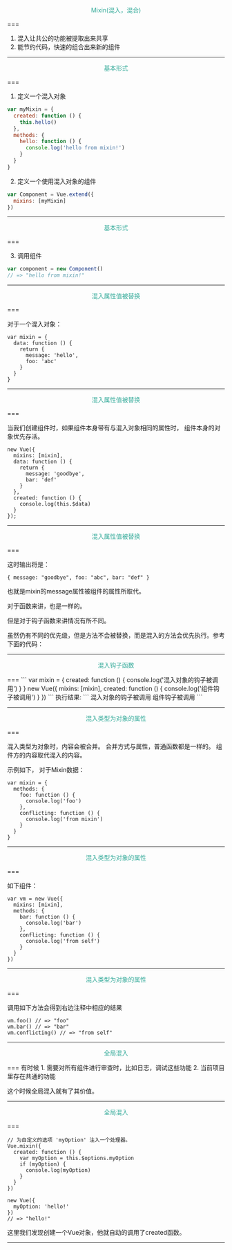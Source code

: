 <p style="color:#3A9;text-align:center;">Mixin(混入，混合)</p>
===

1. 混入让共公的功能被提取出来共享
2. 能节约代码，快速的组合出来新的组件

---
<p style="color:#3A9;text-align:center;">基本形式</p>
===

1. 定义一个混入对象
```js
var myMixin = {
  created: function () {
    this.hello()
  },
  methods: {
    hello: function () {
      console.log('hello from mixin!')
    }
  }
}
```
2. 定义一个使用混入对象的组件
```js
var Component = Vue.extend({
  mixins: [myMixin]
})
```
---

<p style="color:#3A9;text-align:center;">基本形式</p>
===

3. 调用组件

```js
var component = new Component() 
// => "hello from mixin!"
```

---

<p style="color:#3A9;text-align:center;">混入属性值被替换</p>
===

对于一个混入对象：


```
var mixin = {
  data: function () {
    return {
      message: 'hello',
      foo: 'abc'
    }
  }
}
```

---

<p style="color:#3A9;text-align:center;">混入属性值被替换</p>
===

当我们创建组件时，如果组件本身带有与混入对象相同的属性时， 组件本身的对象优先存活。

```
new Vue({
  mixins: [mixin],
  data: function () {
    return {
      message: 'goodbye',
      bar: 'def'
    }
  },
  created: function () {
    console.log(this.$data)
  }
});
```

---

<p style="color:#3A9;text-align:center;">混入属性值被替换</p>
===

这时输出将是：
```
{ message: "goodbye", foo: "abc", bar: "def" }
````

也就是mixin的message属性被组件的属性所取代。

对于函数来讲，也是一样的。

但是对于钩子函数来讲情况有所不同。

虽然仍有不同的优先级，但是方法不会被替换，而是混入的方法会优先执行。参考下面的代码：

---
<p style="color:#3A9;text-align:center;">混入钩子函数</p>
===
```
var mixin = {
  created: function () {
    console.log('混入对象的钩子被调用')
  }
}
new Vue({
  mixins: [mixin],
  created: function () {
    console.log('组件钩子被调用')
  }
})
```
执行结果:
```
混入对象的钩子被调用
组件钩子被调用
```

---

<p style="color:#3A9;text-align:center;">混入类型为对象的属性</p>
===

混入类型为对象时，内容会被合并。
合并方式与属性，普通函数都是一样的。
组件方的内容取代混入的内容。

示例如下， 对于Mixin数据：
```
var mixin = {
  methods: {
    foo: function () {
      console.log('foo')
    },
    conflicting: function () {
      console.log('from mixin')
    }
  }
}
```

---

<p style="color:#3A9;text-align:center;">混入类型为对象的属性</p>
===

如下组件：

```
var vm = new Vue({
  mixins: [mixin],
  methods: {
    bar: function () {
      console.log('bar')
    },
    conflicting: function () {
      console.log('from self')
    }
  }
})
```

---


<p style="color:#3A9;text-align:center;">混入类型为对象的属性</p>
===

调用如下方法会得到右边注释中相应的结果
```
vm.foo() // => "foo"
vm.bar() // => "bar"
vm.conflicting() // => "from self"
```

---

<p style="color:#3A9;text-align:center;">全局混入</p>
===
有时候
1. 需要对所有组件进行审查时，比如日志，调试这些功能
2. 当前项目里存在共通的功能

这个时候全局混入就有了其价值。

---
<p style="color:#3A9;text-align:center;">全局混入</p>
===

```
// 为自定义的选项 'myOption' 注入一个处理器。
Vue.mixin({
  created: function () {
    var myOption = this.$options.myOption
    if (myOption) {
      console.log(myOption)
    }
  }
})

new Vue({
  myOption: 'hello!'
})
// => "hello!"
```

这里我们发现创建一个Vue对象，他就自动的调用了created函数。

---



